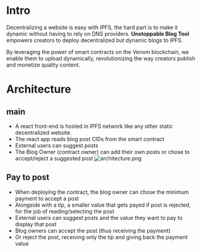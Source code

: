 # Intro
Decentralizing a website is easy with IPFS, the hard part is to make it dynamic without having to rely on DNS providers. **Unstoppable Blog Tool** empowers creators to deploy decentralized but dynamic blogs to IPFS. 

By leveraging the power of smart contracts on the Venom blockchain, we enable them to upload dynamically, revolutionizing the way creators publish and monetize quality content.

# Architecture
## main
- A react front-end is hosted in IPFS network like any other static decentralized website.
- The react app reads blog post CIDs from the smart contract
- External users can suggest posts
- The Blog Owner (contract owner) can add their own posts or chose to accept/reject a suggested post
![architecture.png](https://cdn.dorahacks.io/static/files/188a4b91109303fc1f88ece42e1918b2.png)

## Pay to post
- When deploying the contract, the blog owner can chose the minimum payment to accept a post
- Alongside with a tip, a smaller value that gets payed if post is rejected, for the job of reading/selecting the post
- External users can suggest posts and the value they want to pay to display that post
- Blog owners can accept the post (thus receiving the payment)
- Or reject the post, receiving only the tip and giving back the payment value
